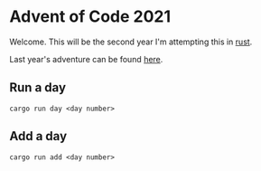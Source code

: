 # Advent of Code 2021

Welcome. This will be the second year I'm attempting this in [rust](https://www.rust-lang.org/).

Last year's adventure can be found [here](https://github.com/fvanderveen/advent-of-code-2020).

## Run a day

`cargo run day <day number>`

## Add a day

`cargo run add <day number>`
